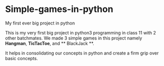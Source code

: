 # Simple-games-in-python
My first ever big project in python

This is my very first big project in python3 programming in class 11 with 2 other batchmates.
We made 3 simple games in this project namely **Hangman**, **TicTacToe**, and ** BlackJack **.

It helps in consolidating our concepts in python and create a firm grip over basic concepts.

